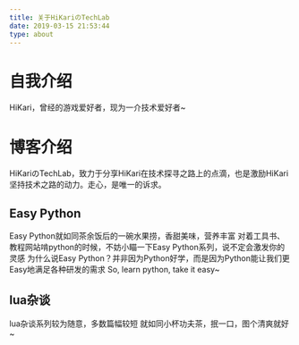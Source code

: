 ```yaml
---
title: 关于HiKariのTechLab
date: 2019-03-15 21:53:44
type: about
---
```


# 自我介绍

HiKari，曾经的游戏爱好者，现为一介技术爱好者~

# 博客介绍

HiKariのTechLab，致力于分享HiKari在技术探寻之路上的点滴，也是激励HiKari坚持技术之路的动力。走心，是唯一的诉求。

## Easy Python

Easy Python就如同茶余饭后的一碗水果捞，香甜美味，营养丰富
对着工具书、教程网站啃python的时候，不妨小瞄一下Easy Python系列，说不定会激发你的灵感
为什么说Easy Python？并非因为Python好学，而是因为Python能让我们更Easy地满足各种研发的需求
So, learn python, take it easy~

## lua杂谈

lua杂谈系列较为随意，多数篇幅较短
就如同小杯功夫茶，抿一口，图个清爽就好~